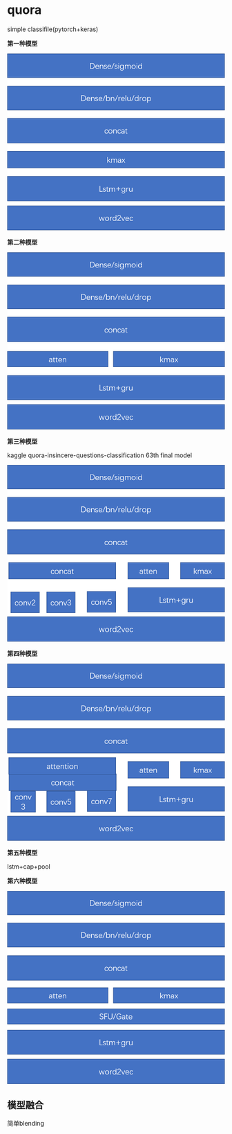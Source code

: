 # quora
simple classifile(pytorch+keras)

**第一种模型**

![lstm+kmax](image/图片2.png "")

**第二种模型**

![lstm+kmax+atten](image/图片4.png "lstm-kaiming.ipynb")

**第三种模型**

kaggle quora-insincere-questions-classification 63th final model

![lstm+kmax+atten+cnn](image/pic3.png "cnn-lstm-atten(2).ipynb")

**第四种模型**

![lstm+kmax+atten+cnnatten](image/图片1.png "cnn-atten-lstmatten-kmax-kaiming.ipynb")

**第五种模型**

lstm+cap+pool

**第六种模型**

![lstm+SFU/Gate](image/图片5.png "lstm+SFU.ipynb")

## 模型融合

简单blending
